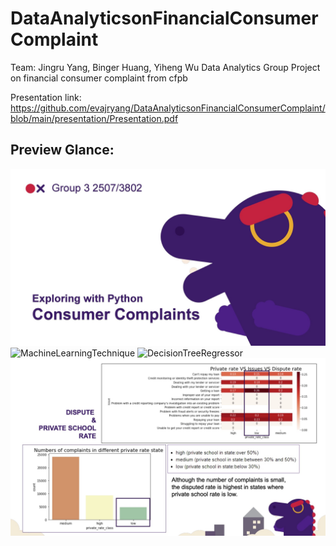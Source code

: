 # DataAnalyticsonFinancialConsumerComplaint

Team: Jingru Yang, Binger Huang, Yiheng Wu
Data Analytics Group Project on financial consumer complaint from cfpb

Presentation link: 
https://github.com/evajryang/DataAnalyticsonFinancialConsumerComplaint/blob/main/presentation/Presentation.pdf

## Preview Glance:
![Front page](https://github.com/evajryang/DataAnalyticsonFinancialConsumerComplaint/blob/main/presentation/page1.jpg)
![MachineLearningTechnique](https://github.com/evajryang/Econometrics-analysis/blob/main/presentation/financialconsumercomplaint_datamanipulation.jpg)
![DecisionTreeRegressor](https://github.com/evajryang/Econometrics-analysis/blob/main/presentation/DecisionTreeRegressor.jpg)
![DisputeRate&SchoolRate](https://github.com/evajryang/DataAnalyticsonFinancialConsumerComplaint/blob/main/presentation/Dispute%20Rate.jpg)
